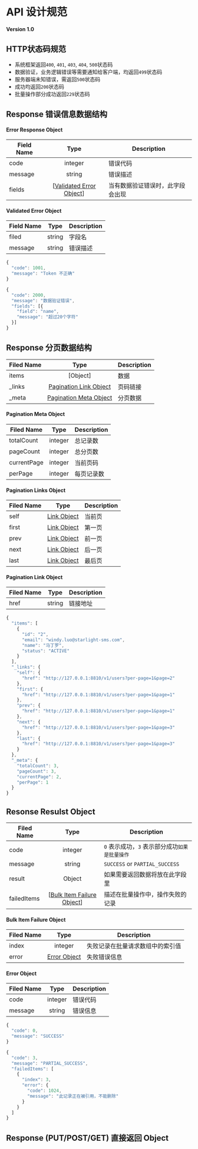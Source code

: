 # API 设计规范
#### Version 1.0

## HTTP状态码规范
* 系统框架返回`400`, `401`, `403`, `404`, `500`状态码
* 数据验证，业务逻辑错误等需要通知给客户端，均返回`499`状态码
* 服务器端未知错误，需返回`500`状态码
* 成功均返回`200`状态码
* 批量操作部分成功返回`229`状态码

## Response 错误信息数据结构
#### <a name="errorResponseObject"></a>Error Response Object

Field Name | Type | Description
---|:---:|---
code | integer | 错误代码
message | string | 错误描述
fields | [[Validated Error Object](#validatedErrorObject)] | 当有数据验证错误时，此字段会出现

#### <a name="validatedErrorObject"></a>Validated Error Object
Field Name | Type | Description
---|:---:|---
filed | string | 字段名
message | string | 错误描述

```js
{
  "code": 1001,
  "message": "Token 不正确"
}
```

```js
{
  "code": 2000,
  "message": "数据验证错误",
  "fields": [{
    "field": "name",
    "message": "超过20个字符"
  }]
}
```

## Response 分页数据结构

Filed Name | Type | Description
---|:---:|---
items | [Object] | 数据
\_links | [Pagination Link Object](#linksObject) | 页码链接
\_meta | [Pagination Meta Object](#metaObject) | 分页数据

#### <a name="metaObject"></a>Pagination Meta Object
Filed Name | Type | Description
---|:---:|---
totalCount | integer | 总记录数
pageCount | integer | 总分页数
currentPage | integer | 当前页码
perPage | integer | 每页记录数

#### <a name="linksObject"></a>Pagination Links Object
Filed Name | Type | Description
---|:---:|---
self | [Link Object](#linkObject) | 当前页
first | [Link Object](#linkObject) | 第一页
prev | [Link Object](#linkObject) | 前一页
next | [Link Object](#linkObject) | 后一页
last | [Link Object](#linkObject) | 最后页

#### <a name="linkObject"></a> Pagination Link Object
Filed Name | Type | Description
---|:---:|---
href | string | 链接地址

```js
{
  "items": [
    {
      "id": "2",
      "email": "windy.luo@starlight-sms.com",
      "name": "马丁罗",
      "status": "ACTIVE"
    }
  ],
  "_links": {
    "self": {
      "href": "http://127.0.0.1:8810/v1/users?per-page=1&page=2"
    },
    "first": {
      "href": "http://127.0.0.1:8810/v1/users?per-page=1&page=1"
    },
    "prev": {
      "href": "http://127.0.0.1:8810/v1/users?per-page=1&page=1"
    },
    "next": {
      "href": "http://127.0.0.1:8810/v1/users?per-page=1&page=3"
    },
    "last": {
      "href": "http://127.0.0.1:8810/v1/users?per-page=1&page=3"
    }
  },
  "_meta": {
    "totalCount": 3,
    "pageCount": 3,
    "currentPage": 2,
    "perPage": 1
  }
}
```

## Resonse Resulst Object
Filed Name | Type | Description
---|:---:|---
code | integer | `0` 表示成功，`3` 表示部分成功`如果是批量操作`
message | string | `SUCCESS` or `PARTIAL_SUCCESS`
result | Object | 如果需要返回数据将放在此字段里
failedItems | [[Bulk Item Failure Object](#bulkItemFailure)] | 描述在批量操作中，操作失败的记录

#### <a name="bulkItemFailure"></a> Bulk Item Failure Object
Filed Name | Type | Description
---|:---:|---
index | integer | 失败记录在批量请求数组中的索引值
error | [Error Object](#errorObject) | 失败错误信息

#### <a name="errorObject"></a> Error Object
Filed Name | Type | Description
---|:---:|---
code | integer | 错误代码
message | string | 错误信息

```js
{
  "code": 0,
  "message": "SUCCESS"
}
```

```js
{
  "code": 3,
  "message": "PARTIAL_SUCCESS",
  "failedItems": [
    {
      "index": 3,
      "error": {
        "code": 1024,
        "message": "此记录正在被引用，不能删除"
      }
    }
  ]
}
```

## Response (PUT/POST/GET) 直接返回 Object
